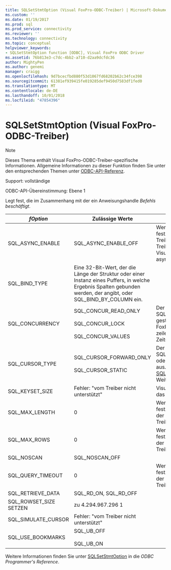 ```yaml
---
title: SQLSetStmtOption (Visual FoxPro-ODBC-Treiber) | Microsoft-Dokumentation
ms.custom: ''
ms.date: 01/19/2017
ms.prod: sql
ms.prod_service: connectivity
ms.reviewer: ''
ms.technology: connectivity
ms.topic: conceptual
helpviewer_keywords:
- SQLSetStmtOption function [ODBC], Visual FoxPro ODBC Driver
ms.assetid: 76b813e3-c7dc-4bb2-a710-d2aa9dcfdc36
author: MightyPen
ms.author: genemi
manager: craigg
ms.openlocfilehash: 9d7bcecfbd880f53d1067fd68202b62c34fce398
ms.sourcegitcommit: 61381ef939415fe019285def9450d7583df1fed0
ms.translationtype: MT
ms.contentlocale: de-DE
ms.lasthandoff: 10/01/2018
ms.locfileid: "47854396"
---
```

# <a name="sqlsetstmtoption-visual-foxpro-odbc-driver"></a>SQLSetStmtOption (Visual FoxPro-ODBC-Treiber)
> [!NOTE]  
>  Dieses Thema enthält Visual FoxPro-ODBC-Treiber-spezifische Informationen. Allgemeine Informationen zu dieser Funktion finden Sie unter den entsprechenden Themen unter [ODBC-API-Referenz](../../odbc/reference/syntax/odbc-api-reference.md).  
  
 Support: vollständige  
  
 ODBC-API-Übereinstimmung: Ebene 1  
  
 Legt fest, die im Zusammenhang mit der ein Anweisungshandle *Befehls beschäftigt*.  
  
|*fOption*|Zulässige Werte|Kommentare|  
|---------------|--------------------|--------------|  
|SQL_ASYNC_ENABLE|SQL_ASYNC_ENABLE_OFF|Wenn Sie versuchen, diese festzulegen *fOption*, gibt der Treiber den Fehler: "Vom Treiber nicht unterstützt". Visual FoxPro unterstützt asynchrone Ausführung nicht.|  
|SQL_BIND_TYPE|Eine 32-Bit-Wert, der die Länge der Struktur oder einer Instanz eines Puffers, in welche Ergebnis Spalten gebunden werden, der angibt, oder SQL_BIND_BY_COLUMN ein.||  
|SQL_CONCURRENCY|SQL_CONCUR_READ_ONLY<br /><br /> SQL_CONCUR_LOCK<br /><br /> SQL_CONCUR_VALUES|Der Treiber nicht SQL_CONCUR_ROWVER, gestattet werden, da Visual FoxPro keine zeilenversionsverwaltung auf Zeitstempeln basiert.|  
|SQL_CURSOR_TYPE|SQL_CURSOR_FORWARD_ONLY<br /><br /> SQL_CURSOR_STATIC|Der Treiber lässt sich nicht auf SQL_CURSOR_KEYSET_DRIVEN oder SQL_CURSOR_DYNAMIC aus. finden Sie unter [SQLSetScrollOptions](../../odbc/microsoft/sqlsetscrolloptions-visual-foxpro-odbc-driver.md) für Weitere Informationen.|  
|SQL_KEYSET_SIZE|Fehler: "vom Treiber nicht unterstützt"|Visual FoxPro unterstützt nicht das Keyset-Cursor-Modell.|  
|SQL_MAX_LENGTH|0|Wenn Sie versuchen, diese festzulegen *fOption* Wert, gibt der Treiber den Fehler "Vom Treiber nicht unterstützt".|  
|SQL_MAX_ROWS|0|Wenn Sie versuchen, diese festzulegen *fOption* Wert, gibt der Treiber den Fehler "Vom Treiber nicht unterstützt".|  
|SQL_NOSCAN|SQL_NOSCAN_OFF||  
|SQL_QUERY_TIMEOUT|0|Wenn Sie versuchen, diese festzulegen *fOption* Wert, gibt der Treiber den Fehler "Vom Treiber nicht unterstützt".|  
|SQL_RETRIEVE_DATA|SQL_RD_ON, SQL_RD_OFF||  
|SQL_ROWSET_SIZE SETZEN|zu 4.294.967.296 1||  
|SQL_SIMULATE_CURSOR|Fehler: "vom Treiber nicht unterstützt"||  
|SQL_USE_BOOKMARKS|SQL_UB_OFF<br /><br /> SQL_UB_ON||  
  
 Weitere Informationen finden Sie unter [SQLSetStmtOption](../../odbc/reference/syntax/sqlsetstmtoption-function.md) in die *ODBC Programmer's Reference*.
